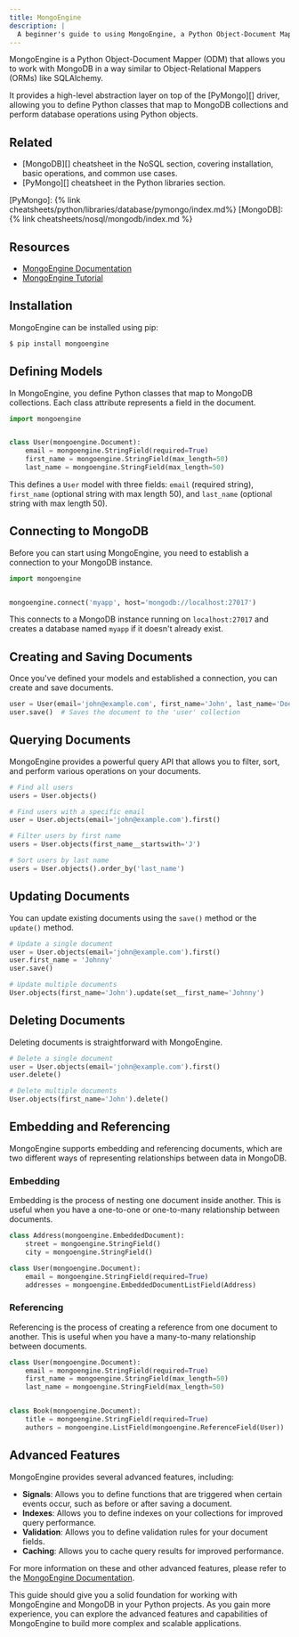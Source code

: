 ```yaml
---
title: MongoEngine
description: |
  A beginner's guide to using MongoEngine, a Python Object-Document Mapper for working with MongoDB.
---
```


MongoEngine is a Python Object-Document Mapper (ODM) that allows you to work with MongoDB in a way similar to Object-Relational Mappers (ORMs) like SQLAlchemy. 

It provides a high-level abstraction layer on top of the [PyMongo][] driver, allowing you to define Python classes that map to MongoDB collections and perform database operations using Python objects.

## Related

- [MongoDB][] cheatsheet in the NoSQL section, covering installation, basic operations, and common use cases.
- [PyMongo][] cheatsheet in the Python libraries section.

[PyMongo]: {% link cheatsheets/python/libraries/database/pymongo/index.md%}
[MongoDB]: {% link cheatsheets/nosql/mongodb/index.md %}

## Resources

- [MongoEngine Documentation](http://mongoengine.org/)
- [MongoEngine Tutorial](https://realpython.com/intropnduction-to-mongodb-and-python/)

## Installation

MongoEngine can be installed using pip:

```sh
$ pip install mongoengine
```

## Defining Models

In MongoEngine, you define Python classes that map to MongoDB collections. Each class attribute represents a field in the document.

```python
import mongoengine


class User(mongoengine.Document):
    email = mongoengine.StringField(required=True)
    first_name = mongoengine.StringField(max_length=50)
    last_name = mongoengine.StringField(max_length=50)
```

This defines a `User` model with three fields: `email` (required string), `first_name` (optional string with max length 50), and `last_name` (optional string with max length 50).

## Connecting to MongoDB

Before you can start using MongoEngine, you need to establish a connection to your MongoDB instance.

```python
import mongoengine


mongoengine.connect('myapp', host='mongodb://localhost:27017')
```

This connects to a MongoDB instance running on `localhost:27017` and creates a database named `myapp` if it doesn't already exist.

## Creating and Saving Documents

Once you've defined your models and established a connection, you can create and save documents.

```python
user = User(email='john@example.com', first_name='John', last_name='Doe')
user.save()  # Saves the document to the 'user' collection
```

## Querying Documents

MongoEngine provides a powerful query API that allows you to filter, sort, and perform various operations on your documents.

```python
# Find all users
users = User.objects()

# Find users with a specific email
user = User.objects(email='john@example.com').first()

# Filter users by first name
users = User.objects(first_name__startswith='J')

# Sort users by last name
users = User.objects().order_by('last_name')
```

## Updating Documents

You can update existing documents using the `save()` method or the `update()` method.

```python
# Update a single document
user = User.objects(email='john@example.com').first()
user.first_name = 'Johnny'
user.save()

# Update multiple documents
User.objects(first_name='John').update(set__first_name='Johnny')
```

## Deleting Documents

Deleting documents is straightforward with MongoEngine.

```python
# Delete a single document
user = User.objects(email='john@example.com').first()
user.delete()

# Delete multiple documents
User.objects(first_name='John').delete()
```

## Embedding and Referencing

MongoEngine supports embedding and referencing documents, which are two different ways of representing relationships between data in MongoDB.

### Embedding

Embedding is the process of nesting one document inside another. This is useful when you have a one-to-one or one-to-many relationship between documents.

```python
class Address(mongoengine.EmbeddedDocument):
    street = mongoengine.StringField()
    city = mongoengine.StringField()

class User(mongoengine.Document):
    email = mongoengine.StringField(required=True)
    addresses = mongoengine.EmbeddedDocumentListField(Address)
```

### Referencing

Referencing is the process of creating a reference from one document to another. This is useful when you have a many-to-many relationship between documents.

```python
class User(mongoengine.Document):
    email = mongoengine.StringField(required=True)
    first_name = mongoengine.StringField(max_length=50)
    last_name = mongoengine.StringField(max_length=50)


class Book(mongoengine.Document):
    title = mongoengine.StringField(required=True)
    authors = mongoengine.ListField(mongoengine.ReferenceField(User))
```

## Advanced Features

MongoEngine provides several advanced features, including:

- **Signals**: Allows you to define functions that are triggered when certain events occur, such as before or after saving a document.
- **Indexes**: Allows you to define indexes on your collections for improved query performance.
- **Validation**: Allows you to define validation rules for your document fields.
- **Caching**: Allows you to cache query results for improved performance.

For more information on these and other advanced features, please refer to the [MongoEngine Documentation](http://mongoengine.org/).

This guide should give you a solid foundation for working with MongoEngine and MongoDB in your Python projects. As you gain more experience, you can explore the advanced features and capabilities of MongoEngine to build more complex and scalable applications.